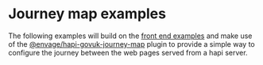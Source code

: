 # Journey map examples

The following examples will build on the [front end examples](../front-end-examples) and make use of the [@envage/hapi-govuk-journey-map](https://github.com/DEFRA/hapi-govuk-journey-map) plugin to provide a simple way to configure the journey between the web pages served from a hapi server.